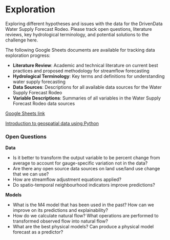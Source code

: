 # Exploration

Exploring different hypotheses and issues with the data for the DrivenData Water Supply Forecast Rodeo. Please track open questions, literature reviews, key hydrological terminology, and potential solutions to the challenge here.

The following Google Sheets documents are available for tracking data exploration progress:
- **Literature Review**: Academic and technical literature on current best practices and proposed methodology for streamflow forecasting
- **Hydrological Terminology**: Key terms and definitions for understanding water supply forecasting
- **Data Sources**: Descriptions for all available data sources for the Water Supply Forecast Rodeo
- **Variable Descriptions**: Summaries of all variables in the Water Supply Forecast Rodeo data sources

[Google Sheets link](https://docs.google.com/spreadsheets/d/1bqkxBPs88jt1aW8on0KQWt8KL3NOCux4M1tsnmY-UOA/edit?usp=sharing)

[Introduction to geospatial data using Python](https://developer.ibm.com/learningpaths/data-analysis-using-python/introduction-to-geospatial-data-using-python)

### Open Questions

**Data**
- Is it better to transform the output variable to be percent change from average to account for gauge-specific variation not in the data?
- Are there any open source data sources on land use/land use change that we can use?
- How are streamflow adjustment equations applied?
- Do spatio-temporal neighbourhood indicators improve predictions?

**Models**
- What is the M4 model that has been used in the past? How can we improve on its predictions and explainability?
- How do we calculate natural flow? What operations are performed to transformed observed flow into natural flow?
- What are the best physical models? Can produce a physical model forecast as a predictor?
